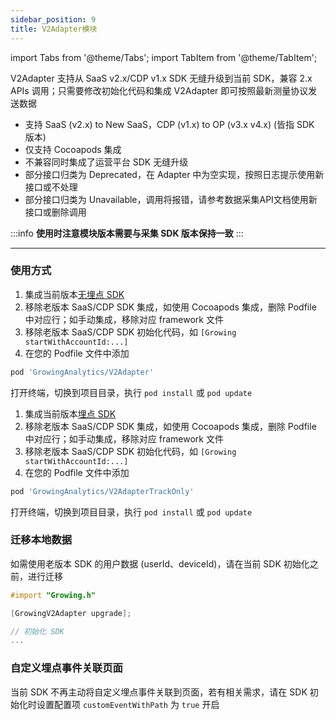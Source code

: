 ```yaml
---
sidebar_position: 9
title: V2Adapter模块
---
```

import Tabs from '@theme/Tabs';
import TabItem from '@theme/TabItem';

V2Adapter 支持从 SaaS v2.x/CDP v1.x SDK 无缝升级到当前 SDK，兼容 2.x APIs 调用；只需要修改初始化代码和集成 V2Adapter 即可按照最新测量协议发送数据

- 支持 SaaS (v2.x) to New SaaS，CDP (v1.x) to OP (v3.x v4.x) (皆指 SDK 版本)
- 仅支持 Cocoapods 集成
- 不兼容同时集成了运营平台 SDK 无缝升级
- 部分接口归类为 Deprecated，在 Adapter 中为空实现，按照日志提示使用新接口或不处理
- 部分接口归类为 Unavailable，调用将报错，请参考数据采集API文档使用新接口或删除调用

:::info
**使用时注意模块版本需要与采集 SDK 版本保持一致**
:::

--------

### 使用方式

<Tabs>
  <TabItem value="cocoapods" label="无埋点集成" default>

1. 集成当前版本[无埋点 SDK](/docs/ios/Introduce#添加无埋点-sdk-到您的应用)
2. 移除老版本 SaaS/CDP SDK 集成，如使用 Cocoapods 集成，删除 Podfile 中对应行；如手动集成，移除对应 framework 文件
3. 移除老版本 SaaS/CDP SDK 初始化代码，如 `[Growing startWithAccountId:...]`
4. 在您的 Podfile 文件中添加

```ruby
pod 'GrowingAnalytics/V2Adapter'
```

打开终端，切换到项目目录，执行 `pod install` 或 `pod update`

  </TabItem>
  <TabItem value="swiftPM" label="埋点集成">

1. 集成当前版本[埋点 SDK](/docs/ios/Introduce#添加埋点-sdk-到您的应用)
2. 移除老版本 SaaS/CDP SDK 集成，如使用 Cocoapods 集成，删除 Podfile 中对应行；如手动集成，移除对应 framework 文件
3. 移除老版本 SaaS/CDP SDK 初始化代码，如 `[Growing startWithAccountId:...]`
4. 在您的 Podfile 文件中添加

```ruby
pod 'GrowingAnalytics/V2AdapterTrackOnly'
```

打开终端，切换到项目目录，执行 `pod install` 或 `pod update`

  </TabItem>
</Tabs>

### 迁移本地数据

如需使用老版本 SDK 的用户数据 (userId、deviceId)，请在当前 SDK 初始化之前，进行迁移

```objectivec
#import "Growing.h"

[GrowingV2Adapter upgrade];

// 初始化 SDK
...
```

### 自定义埋点事件关联页面

当前 SDK 不再主动将自定义埋点事件关联到页面，若有相关需求，请在 SDK 初始化时设置配置项 `customEventWithPath` 为 `true` 开启